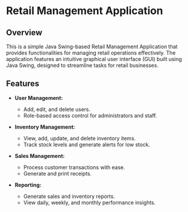 # Retail Management Application

## Overview
This is a simple Java Swing-based Retail Management Application that provides functionalities for managing retail operations effectively. The application features an intuitive graphical user interface (GUI) built using Java Swing, designed to streamline tasks for retail businesses.

## Features
- **User Management:**
  - Add, edit, and delete users.
  - Role-based access control for administrators and staff.

- **Inventory Management:**
  - View, add, update, and delete inventory items.
  - Track stock levels and generate alerts for low stock.

- **Sales Management:**
  - Process customer transactions with ease.
  - Generate and print receipts.

- **Reporting:**
  - Generate sales and inventory reports.
  - View daily, weekly, and monthly performance insights.
